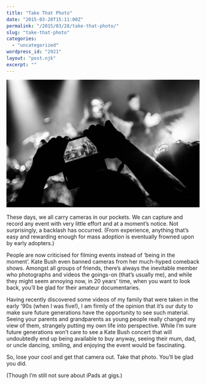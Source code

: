 ```yaml
---
title: "Take That Photo"
date: "2015-03-28T15:11:00Z"
permalink: "/2015/03/28/take-that-photo/"
slug: "take-that-photo"
categories:
  - "uncategorized"
wordpress_id: "2921"
layout: "post.njk"
excerpt: ""
---
```


![](/wp-content/uploads/2015/03/pexels-thibault-trillet-44912-167628.jpg?w=1024)

These days, we all carry cameras in our pockets. We can capture and record any event with very little effort and at a moment’s notice. Not surprisingly, a backlash has occurred. (From experience, anything that’s easy and rewarding enough for mass adoption is eventually frowned upon by early adopters.)

People are now criticised for filming events instead of ‘being in the moment’. Kate Bush even banned cameras from her much-hyped comeback shows. Amongst all groups of friends, there’s always the inevitable member who photographs and videos the goings-on (that’s usually me), and while they might seem annoying now, in 20 years' time, when you want to look back, you’ll be glad for their amateur documentaries.

Having recently discovered some videos of my family that were taken in the early '90s (when I was five!), I am firmly of the opinion that it’s our duty to make sure future generations have the opportunity to see such material. Seeing your parents and grandparents as young people really changed my view of them, strangely putting my own life into perspective. While I’m sure future generations won’t care to see a Kate Bush concert that will undoubtedly end up being available to buy anyway, seeing their mum, dad, or uncle dancing, smiling, and enjoying the event would be fascinating.

So, lose your cool and get that camera out. Take that photo. You’ll be glad you did.

(Though I’m still not sure about iPads at gigs.)
